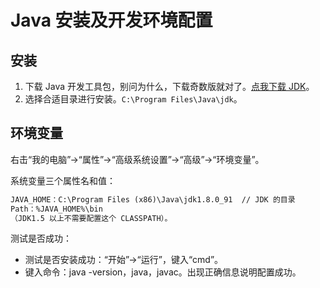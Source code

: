 # Java 安装及开发环境配置

## 安装

1. 下载 Java 开发工具包，别问为什么，下载奇数版就对了。[点我下载 JDK](http://www.oracle.com/technetwork/java/javase/downloads/index.html)。
2. 选择合适目录进行安装。`C:\Program Files\Java\jdk`。

## 环境变量

右击“我的电脑”→“属性”→“高级系统设置”→“高级”→“环境变量”。

系统变量三个属性名和值：

```txt
JAVA_HOME：C:\Program Files (x86)\Java\jdk1.8.0_91  // JDK 的目录
Path：%JAVA_HOME%\bin
（JDK1.5 以上不需要配置这个 CLASSPATH）。
```

测试是否成功：

- 测试是否安装成功：“开始”→“运行”，键入“cmd”。
- 键入命令：java -version，java，javac。出现正确信息说明配置成功。
